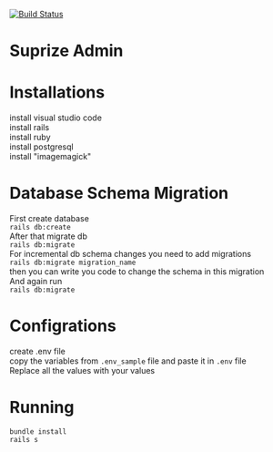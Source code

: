 [![Build Status](https://ci.suprizeapp.com/buildStatus/icon?job=Admin-Deploy-to-Dev)](https://ci.suprizeapp.com/view/Dev/job/Admin-Deploy-to-Dev/)

# Suprize Admin

# Installations
  install visual studio code  <br/>
  install rails  <br/>
  install ruby  <br/>
  install postgresql  <br/>
  install "imagemagick"  <br/>

# Database Schema Migration
  First create database  <br/>
  ```rails db:create```  <br/>
  After that migrate db  <br/>
  ```rails db:migrate```  <br/>
  For incremental db schema changes you need to add migrations  <br/>
  ``` rails db:migrate migration_name ```  <br/>
  then you can write you code to change the schema in this migration  <br/>
  And again run  <br/>
  ```rails db:migrate```  <br/>



# Configrations
  create .env file  <br/>
  copy the variables from ``` .env_sample ``` file and paste it in ``` .env ``` file  <br/>
  Replace all the values with your values  <br/>

# Running
  ```bundle install```  <br/>
  ```rails s```  <br/>
